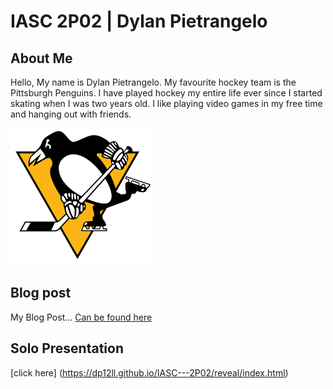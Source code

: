 # IASC 2P02 | Dylan Pietrangelo

## About Me

Hello,
My name is Dylan Pietrangelo. My favourite hockey team is the Pittsburgh Penguins. I have played hockey my entire life ever since I started skating when I was two years old. I like playing video games in my free time and hanging out with friends.

![](Images/penguinslogo.png) 

## Blog post

My Blog Post... [Can be found here](blog.md)

## Solo Presentation

[click here] (https://dp12ll.github.io/IASC---2P02/reveal/index.html)
